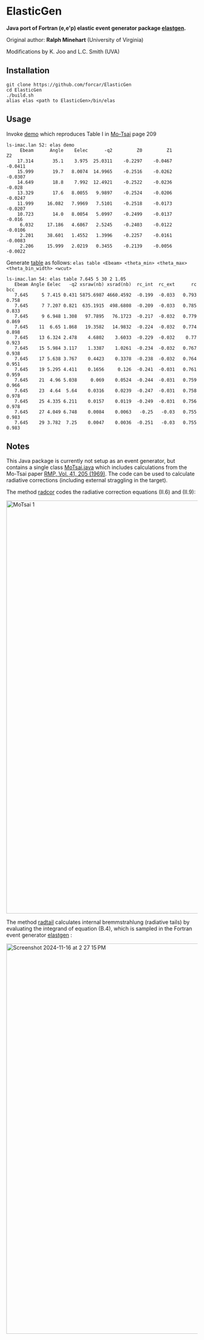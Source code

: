 # ElasticGen
**Java port of Fortran (e,e'p) elastic event generator package [elastgen](https://github.com/forcar/elastgen).** 

Original author: **Ralph Minehart** (University of Virginia)

Modifications by K. Joo and L.C. Smith (UVA)

## Installation
```
git clone https://github.com/forcar/ElasticGen
cd ElasticGen
./build.sh
alias elas <path to ElasticGen>/bin/elas
```
## Usage
Invoke [demo](https://github.com/forcar/ElasticGen/blob/5eec9a2ef1166d2c40f0f95220de8bb854f5cee3/src/main/java/org/clas/lib/MoTsai.java#L463) which reproduces Table I in [Mo-Tsai](https://github.com/forcar/elastgen/blob/master/pdf/RevModPhys.41.205.pdf) page 209 
```
ls-imac.lan 52: elas demo
     Ebeam      Angle    Eelec      -q2         Z0         Z1         Z2
    17.314       35.1    3.975  25.0311    -0.2297    -0.0467    -0.0411
    15.999       19.7   8.0074  14.9965    -0.2516    -0.0262    -0.0307
    14.649       18.8    7.992  12.4921    -0.2522    -0.0236     -0.028
    13.329       17.6   8.0055   9.9897    -0.2524    -0.0206    -0.0247
    11.999     16.082   7.9969   7.5101    -0.2518    -0.0173    -0.0207
    10.723       14.0   8.0054   5.0997    -0.2499    -0.0137     -0.016
     6.032     17.186   4.6867   2.5245    -0.2403    -0.0122    -0.0106
     2.201     38.601   1.4552   1.3996    -0.2257    -0.0161    -0.0083
     2.206     15.999   2.0219   0.3455    -0.2139    -0.0056    -0.0022
```
Generate [table](https://github.com/forcar/ElasticGen/blob/b17b74fa3a60b603e2b1ed5198c4e87b602c8096/src/main/java/org/clas/lib/MoTsai.java#L463) as follows: `elas table <Ebeam> <theta_min> <theta_max> <theta_bin_width> <wcut>`
```
ls-imac.lan 54: elas table 7.645 5 30 2 1.05
   Ebeam Angle Eelec   -q2 xsraw(nb) xsrad(nb)  rc_int  rc_ext      rc     bcc
   7.645     5 7.415 0.431 5875.6987 4660.4592  -0.199  -0.033   0.793   0.758
   7.645     7 7.207 0.821  635.1915  498.6808  -0.209  -0.033   0.785   0.833
   7.645     9 6.948 1.308   97.7895   76.1723  -0.217  -0.032   0.779   0.869
   7.645    11  6.65 1.868   19.3582   14.9832  -0.224  -0.032   0.774   0.898
   7.645    13 6.324 2.478    4.6802    3.6033  -0.229  -0.032    0.77   0.923
   7.645    15 5.984 3.117    1.3387    1.0261  -0.234  -0.032   0.767   0.938
   7.645    17 5.638 3.767    0.4423    0.3378  -0.238  -0.032   0.764   0.951
   7.645    19 5.295 4.411    0.1656     0.126  -0.241  -0.031   0.761   0.959
   7.645    21  4.96 5.038     0.069    0.0524  -0.244  -0.031   0.759   0.966
   7.645    23  4.64  5.64    0.0316    0.0239  -0.247  -0.031   0.758   0.978
   7.645    25 4.335 6.211    0.0157    0.0119  -0.249  -0.031   0.756   0.978
   7.645    27 4.049 6.748    0.0084    0.0063   -0.25   -0.03   0.755   0.983
   7.645    29 3.782  7.25    0.0047    0.0036  -0.251   -0.03   0.755   0.983
```
## Notes

This Java package is currently not setup as an event generator, but contains a single class [MoTsai.java](https://github.com/forcar/ElasticGen/blob/main/src/main/java/org/clas/lib/MoTsai.java) which includes calculations from the Mo-Tsai paper
[RMP, Vol. 41, 205 (1969)](https://github.com/forcar/elastgen/blob/master/pdf/RevModPhys.41.205.pdf).  The code can be used to calculate radiative corrections (including external straggling in the target).  

The method [radcor](https://github.com/forcar/ElasticGen/blob/b17b74fa3a60b603e2b1ed5198c4e87b602c8096/src/main/java/org/clas/lib/MoTsai.java#L216) codes the radiative correction equations (II.6) and (II.9):

<img width="1088" alt="MoTsai 1" src="https://github.com/user-attachments/assets/60f3293a-d647-41d7-a805-518f687e5994">


The method [radtail](https://github.com/forcar/ElasticGen/blob/b17b74fa3a60b603e2b1ed5198c4e87b602c8096/src/main/java/org/clas/lib/MoTsai.java#L348) calculates internal bremmstrahlung (radiative tails) by evaluating the integrand of equation (B.4), which is sampled in the Fortran event generator [elastgen](https://github.com/forcar/elastgen) :

<img width="1028" alt="Screenshot 2024-11-16 at 2 27 15 PM" src="https://github.com/user-attachments/assets/9c295729-eda5-4d17-a783-4860f5152054">

